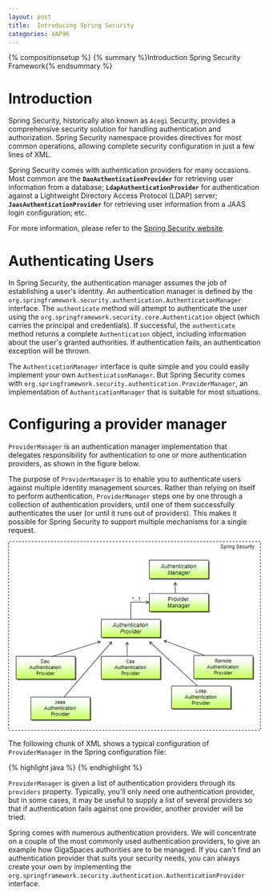 ```yaml
---
layout: post
title:  Introducing Spring Security
categories: XAP96
---
```


{% compositionsetup %}
{% summary %}Introduction Spring Security Framework{% endsummary %}

# Introduction

Spring Security, historically also known as `Acegi` Security, provides a comprehensive security solution for handling authentication and authorization. Spring Security namespace provides directives for most common operations, allowing complete security configuration in just a few lines of XML.

Spring Security comes with authentication providers for many occasions. Most common are the **`DaoAuthenticationProvider`** for retrieving user information from a database; **`LdapAuthenticationProvider`** for authentication against a Lightweight Directory Access Protocol (LDAP) server; **`JaasAuthenticationProvider`** for retrieving user information from a JAAS login configuration; etc.

For more information, please refer to the [Spring Security website](http://static.springsource.org/spring-security/site/index.html).

# Authenticating Users

In Spring Security, the authentication manager assumes the job of establishing a user's identity. An authentication manager is defined by the `org.springframework.security.authentication.AuthenticationManager` interface. The `authenticate` method will attempt to authenticate the user using the `org.springframework.security.core.Authentication` object (which carries the principal and credentials). If successful, the `authenticate` method returns a complete `Authentication` object, including information about the user's granted authorities. If authentication fails, an authentication exception will be thrown.

The `AuthenticationManager` interface is quite simple and you could easily implement your own `AuthenticationManager`. But Spring Security comes with `org.springframework.security.authentication.ProviderManager`, an implementation of `AuthenticationManager` that is suitable for most situations.

# Configuring a provider manager

`ProviderManager` is an authentication manager implementation that delegates responsibility for authentication to one or more authentication providers, as shown in the figure below.

The purpose of `ProviderManager` is to enable you to authenticate users against multiple identity management sources. Rather than relying on itself to perform authentication, `ProviderManager` steps one by one through a collection of authentication providers, until one of them successfully authenticates the user (or until it runs out of providers). This makes it possible for Spring Security to support multiple mechanisms for a single request.

![SpringSecurity-ProviderManager.png](/attachment_files/SpringSecurity-ProviderManager.png)

The following chunk of XML shows a typical configuration of `ProviderManager` in the Spring configuration file:

{% highlight java %}
<bean id="authenticationManager"
     class="org.springframework.security.authentication.ProviderManager">
  <property name="providers">
    <list>
      <ref local="daoAuthenticationProvider"/>
      <ref local="anonymousAuthenticationProvider"/>
      <ref local="ldapAuthenticationProvider"/>
    </list>
  </property>
</bean>
{% endhighlight %}

`ProviderManager` is given a list of authentication providers through its `providers` property. Typically, you'll only need one authentication provider, but in some cases, it may be useful to supply a list of several providers so that if authentication fails against one provider, another provider will be tried.

Spring comes with numerous authentication providers. We will concentrate on a couple of the most commonly used authentication providers, to give an example how GigaSpaces authorities are to be managed. If you can't find an authentication provider that suits your security needs, you can always create your own by implementing the `org.springframework.security.authentication.AuthenticationProvider` interface.

